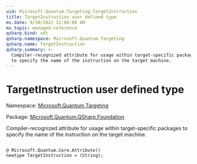 ```yaml
---
uid: Microsoft.Quantum.Targeting.TargetInstruction
title: TargetInstruction user defined type
ms.date: 9/30/2022 12:00:00 AM
ms.topic: managed-reference
qsharp.kind: udt
qsharp.namespace: Microsoft.Quantum.Targeting
qsharp.name: TargetInstruction
qsharp.summary: >-
  Compiler-recognized attribute for usage within target-specific packages
  to specify the name of the instruction on the target machine.
---
```


# TargetInstruction user defined type

Namespace: [Microsoft.Quantum.Targeting](xref:Microsoft.Quantum.Targeting)

Package: [Microsoft.Quantum.QSharp.Foundation](https://nuget.org/packages/Microsoft.Quantum.QSharp.Foundation)


Compiler-recognized attribute for usage within target-specific packagesto specify the name of the instruction on the target machine.

```qsharp

@ Microsoft.Quantum.Core.Attribute()
newtype TargetInstruction = (String);
```

